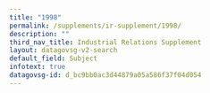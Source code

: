 ```yaml
---
title: "1998"
permalink: /supplements/ir-supplement/1998/
description: ""
third_nav_title: Industrial Relations Supplement
layout: datagovsg-v2-search
default_field: Subject
infotext: true
datagovsg-id: d_bc9bb0ac3d44879a05a586f37f04d054
---
```

